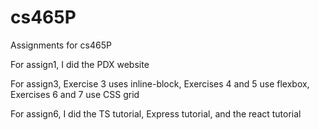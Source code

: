 # cs465P
Assignments for cs465P

For assign1, I did the PDX website

For assign3, Exercise 3 uses inline-block, Exercises 4 and 5 use flexbox, Exercises 6 and 7 use CSS grid

For assign6, I did the TS tutorial, Express tutorial, and the react tutorial